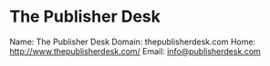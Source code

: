 
# The Publisher Desk

Name: The Publisher Desk
Domain: thepublisherdesk.com
Home: http://www.thepublisherdesk.com/
Email: info@publisherdesk.com
